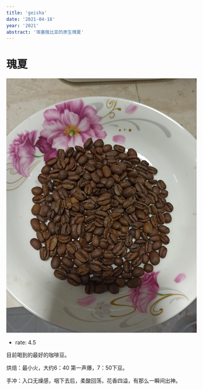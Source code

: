 ```yaml
---
title: 'geisha'
date: '2021-04-18'
year: '2021'
abstract: '埃塞俄比亚的原生瑰夏'
---
```


# 瑰夏

![geisha-roasted](https://raw.githubusercontent.com/went2/coffee-roaster/master/%E5%9F%83%E5%A1%9E%E4%BF%84%E6%AF%94%E4%BA%9A/images/geisha210418.jpg)

- rate: 4.5

目前喝到的最好的咖啡豆。

烘焙：最小火，大约6：40 第一声爆，7：50下豆。

手冲：入口无燥感，咽下去后，柔酸回荡，花香四溢，有那么一瞬间出神。